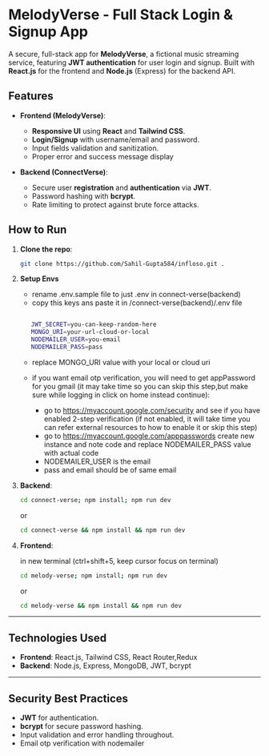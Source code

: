 # MelodyVerse - Full Stack Login & Signup App

A secure, full-stack app for **MelodyVerse**, a fictional music streaming service, featuring **JWT authentication** for user login and signup. Built with **React.js** for the frontend and **Node.js** (Express) for the backend API.

## Features

- **Frontend (MelodyVerse)**: 
  - **Responsive UI** using **React** and **Tailwind CSS**.
  - **Login/Signup** with username/email and password.
  - Input fields validation and sanitization.
  - Proper error and success message display

- **Backend (ConnectVerse)**:
  - Secure user **registration** and **authentication** via **JWT**.
  - Password hashing with **bcrypt**.
  - Rate limiting to protect against brute force attacks.


## How to Run

1. **Clone the repo**:
   ```bash
   git clone https://github.com/Sahil-Gupta584/infloso.git .
   ```
2. **Setup Envs**
    - rename .env.sample file to just .env in connect-verse(backend)
    - copy this keys ans paste it in /connect-verse(backend)/.env file
      
  
    ```bash

       JWT_SECRET=you-can-keep-random-here
       MONGO_URI=your-url-cloud-or-local
       NODEMAILER_USER=you-email
       NODEMAILER_PASS=pass

    ```
    - replace MONGO_URI value with your local or cloud uri
    - if you want email otp verification, you will need to get appPassword for you gmail (it may take time so you can skip this step,but make sure while logging in click on home instead continue):

        - go to https://myaccount.google.com/security and see if you have enabled 2-step verification (if not enabled, it will take time you can refer external resources to how to enable it or skip this step)
        - go to https://myaccount.google.com/apppasswords create new instance and note code and replace  NODEMAILER_PASS value with actual code
        - NODEMAILER_USER is the email
        - pass and email should be of same email

3. **Backend**:
   
   ```bash
   cd connect-verse; npm install; npm run dev 
   ```
   or
   ```bash
   cd connect-verse && npm install && npm run dev 
   ```

4. **Frontend**:

   in new terminal (ctrl+shift+5, keep cursor focus on terminal)
   ```bash
   cd melody-verse; npm install; npm run dev 
   ```
   or
   ```bash
   cd melody-verse && npm install && npm run dev 
   ```

---

## Technologies Used

- **Frontend**: React.js, Tailwind CSS, React Router,Redux
- **Backend**: Node.js, Express, MongoDB, JWT, bcrypt

---

## Security Best Practices

- **JWT** for authentication.
- **bcrypt** for secure password hashing.
- Input validation and error handling throughout.
- Email otp verification with nodemailer

